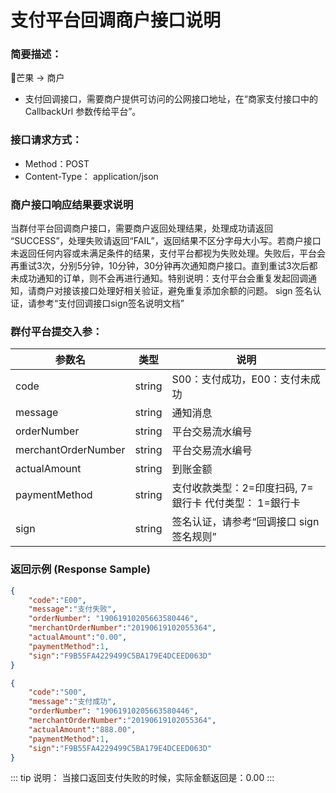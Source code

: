 # 支付平台回调商户接口说明

### 简要描述：

🥭芒果 → 商户
- 支付回调接口，需要商户提供可访问的公网接口地址，在“商家支付接口中的 CallbackUrl 参数传给平台”。

### 接口请求方式：
- Method：POST
- Content-Type： application/json

### 商户接口响应结果要求说明

当群付平台回调商户接口，需要商户返回处理结果，处理成功请返回 “SUCCESS”，处理失败请返回“FAIL”，返回结果不区分字母大小写。若商户接口未返回任何内容或未满足条件的结果，支付平台都视为失败处理。失败后，平台会再重试3次，分别5分钟，10分钟，30分钟再次通知商户接口。直到重试3次后都未成功通知的订单，则不会再进行通知。特别说明：支付平台会重复发起回调通知，请商户对接该接口处理好相关验证，避免重复添加余额的问题。
sign 签名认证，请参考“支付回调接口sign签名说明文档”

### 群付平台提交入参：

| 参数名                | 类型                               | 说明                                                  |
| --------------------- | --------------------------        |-------                                                |
| code                  | string                            |S00：支付成功，E00：支付未成功                           |
| message               | string                            |通知消息                                                |
| orderNumber           | string                            |平台交易流水编号                                         |
| merchantOrderNumber   | string                            |平台交易流水编号                                         |
| actualAmount          | string                            |到账金额                                                |
| paymentMethod         | string                            |支付收款类型：2=印度扫码, 7=銀行卡     代付类型： 1=銀行卡 |
| sign                  | string                            |签名认证，请参考“回调接口 sign 签名规则”                  |

### 返回示例 (Response Sample)

```json
{
    "code":"E00",
    "message":"支付失败",
    "orderNumber": "19061910205663580446",
    "merchantOrderNumber":"20190619102055364",
    "actualAmount":"0.00",
    "paymentMethod":1,
    "sign":"F9B55FA4229499C5BA179E4DCEED063D"
}
```

```json
{
    "code":"S00",
    "message":"支付成功",
    "orderNumber": "19061910205663580446",
    "merchantOrderNumber":"20190619102055364",
    "actualAmount":"888.00",
    "paymentMethod":1,
    "sign":"F9B55FA4229499C5BA179E4DCEED063D"
}
```

::: tip
说明：
当接口返回支付失败的时候，实际金额返回是：0.00
:::
